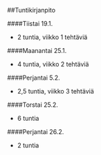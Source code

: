 ##Tuntikirjanpito

####Tiistai 19.1.

- 2 tuntia, viikko 1 tehtäviä

####Maanantai 25.1.

- 4 tuntia, viikko 2 tehtäviä

####Perjantai 5.2.

- 2,5 tuntia, viikko 3 tehtäviä

####Torstai 25.2.

- 6 tuntia

####Perjantai 26.2.

- 2 tuntia